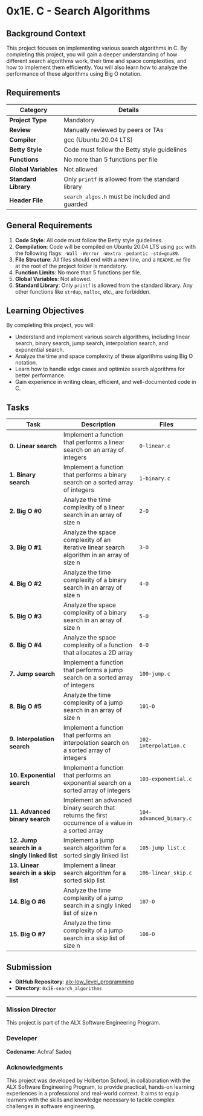 # 0x1E. C - Search Algorithms

## Background Context

This project focuses on implementing various search algorithms in C. By completing this project, you will gain a deeper understanding of how different search algorithms work, their time and space complexities, and how to implement them efficiently. You will also learn how to analyze the performance of these algorithms using Big O notation.

## Requirements

| Category         | Details |
|------------------|---------|
| **Project Type** | Mandatory |
| **Review**       | Manually reviewed by peers or TAs |
| **Compiler**     | gcc (Ubuntu 20.04 LTS) |
| **Betty Style**  | Code must follow the Betty style guidelines |
| **Functions**    | No more than 5 functions per file |
| **Global Variables** | Not allowed |
| **Standard Library** | Only `printf` is allowed from the standard library |
| **Header File**  | `search_algos.h` must be included and guarded |

## General Requirements

1. **Code Style**: All code must follow the Betty style guidelines.
2. **Compilation**: Code will be compiled on Ubuntu 20.04 LTS using `gcc` with the following flags: `-Wall -Werror -Wextra -pedantic -std=gnu89`.
3. **File Structure**: All files should end with a new line, and a `README.md` file at the root of the project folder is mandatory.
4. **Function Limits**: No more than 5 functions per file.
5. **Global Variables**: Not allowed.
6. **Standard Library**: Only `printf` is allowed from the standard library. Any other functions like `strdup`, `malloc`, etc., are forbidden.

## Learning Objectives

By completing this project, you will:

- Understand and implement various search algorithms, including linear search, binary search, jump search, interpolation search, and exponential search.
- Analyze the time and space complexity of these algorithms using Big O notation.
- Learn how to handle edge cases and optimize search algorithms for better performance.
- Gain experience in writing clean, efficient, and well-documented code in C.

## Tasks

| Task                          | Description                                  | Files                         |
|-------------------------------|----------------------------------------------|-------------------------------|
| **0. Linear search**          | Implement a function that performs a linear search on an array of integers | `0-linear.c` |
| **1. Binary search**          | Implement a function that performs a binary search on a sorted array of integers | `1-binary.c` |
| **2. Big O #0**               | Analyze the time complexity of a linear search in an array of size n | `2-O` |
| **3. Big O #1**               | Analyze the space complexity of an iterative linear search algorithm in an array of size n | `3-O` |
| **4. Big O #2**               | Analyze the time complexity of a binary search in an array of size n | `4-O` |
| **5. Big O #3**               | Analyze the space complexity of a binary search in an array of size n | `5-O` |
| **6. Big O #4**               | Analyze the space complexity of a function that allocates a 2D array | `6-O` |
| **7. Jump search**            | Implement a function that performs a jump search on a sorted array of integers | `100-jump.c` |
| **8. Big O #5**               | Analyze the time complexity of a jump search in an array of size n | `101-O` |
| **9. Interpolation search**   | Implement a function that performs an interpolation search on a sorted array of integers | `102-interpolation.c` |
| **10. Exponential search**    | Implement a function that performs an exponential search on a sorted array of integers | `103-exponential.c` |
| **11. Advanced binary search**| Implement an advanced binary search that returns the first occurrence of a value in a sorted array | `104-advanced_binary.c` |
| **12. Jump search in a singly linked list** | Implement a jump search algorithm for a sorted singly linked list | `105-jump_list.c` |
| **13. Linear search in a skip list** | Implement a linear search algorithm for a sorted skip list | `106-linear_skip.c` |
| **14. Big O #6**              | Analyze the time complexity of a jump search in a singly linked list of size n | `107-O` |
| **15. Big O #7**              | Analyze the time complexity of a jump search in a skip list of size n | `108-O` |

## Submission

- **GitHub Repository**: [alx-low_level_programming](https://github.com/Achrafsadeq/alx-low_level_programming)
- **Directory**: `0x1E-search_algorithms`

---

### Mission Director

This project is part of the ALX Software Engineering Program.

### Developer

**Codename**: Achraf Sadeq

### Acknowledgments

This project was developed by Holberton School, in collaboration with the ALX Software Engineering Program, to provide practical, hands-on learning experiences in a professional and real-world context. It aims to equip learners with the skills and knowledge necessary to tackle complex challenges in software engineering.

